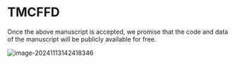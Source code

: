 # TMCFFD

Once the above manuscript is accepted, we promise that the code and data of the manuscript will be publicly available for free.

![image-20241113142418346](C:/Users/%E6%88%B4%E5%AF%9F/AppData/Roaming/Typora/typora-user-images/image-20241113142418346.png)

